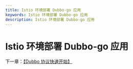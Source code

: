 ```yaml
---
title: Istio 环境部署 Dubbo-go 应用
keywords: Istio 环境部署 Dubbo-go 应用
description: Istio 环境部署 Dubbo-go 应用
---
```


# Istio 环境部署 Dubbo-go 应用





下一章：[【Dubbo 协议快速开始】](./quickstart_dubbo.html)

